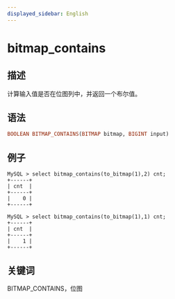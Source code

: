```yaml
---
displayed_sidebar: English
---
```


# bitmap_contains

## 描述

计算输入值是否在位图列中，并返回一个布尔值。

## 语法

```Haskell
BOOLEAN BITMAP_CONTAINS(BITMAP bitmap, BIGINT input)
```

## 例子

```Plain Text
MySQL > select bitmap_contains(to_bitmap(1),2) cnt;
+------+
| cnt  |
+------+
|    0 |
+------+

MySQL > select bitmap_contains(to_bitmap(1),1) cnt;
+------+
| cnt  |
+------+
|    1 |
+------+
```

## 关键词

BITMAP_CONTAINS，位图
